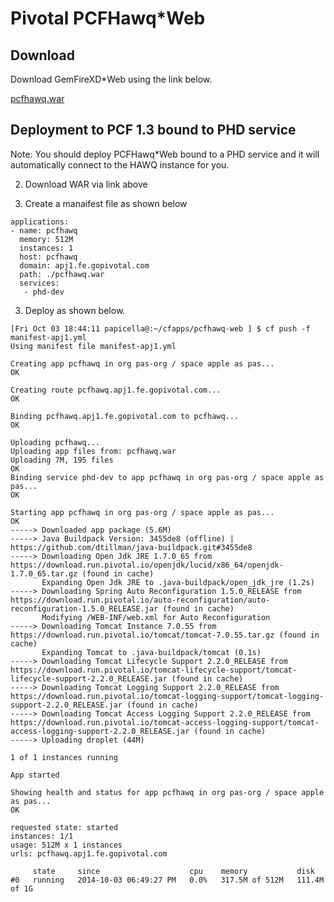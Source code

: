 <h1> Pivotal PCFHawq*Web </h1>

<h2>Download</h2>

Download GemFireXD*Web using the link below. 

<a href="https://dl.dropboxusercontent.com/u/15829935/fe-demos/PCFHawqWeb/pcfhawq.war">pcfhawq.war</a>

<h2>Deployment to PCF 1.3 bound to PHD service</h2>

Note: You should deploy PCFHawq*Web bound to a PHD service and it will automatically connect to the HAWQ instance for you.

2. Download WAR via link above

2. Create a manaifest file as shown below

```
applications:
- name: pcfhawq
  memory: 512M
  instances: 1
  host: pcfhawq
  domain: apj1.fe.gopivotal.com
  path: ./pcfhawq.war
  services:
   - phd-dev
```

3. Deploy as shown below.

```
[Fri Oct 03 18:44:11 papicella@:~/cfapps/pcfhawq-web ] $ cf push -f manifest-apj1.yml
Using manifest file manifest-apj1.yml

Creating app pcfhawq in org pas-org / space apple as pas...
OK

Creating route pcfhawq.apj1.fe.gopivotal.com...
OK

Binding pcfhawq.apj1.fe.gopivotal.com to pcfhawq...
OK

Uploading pcfhawq...
Uploading app files from: pcfhawq.war
Uploading 7M, 195 files
OK
Binding service phd-dev to app pcfhawq in org pas-org / space apple as pas...
OK

Starting app pcfhawq in org pas-org / space apple as pas...
OK
-----> Downloaded app package (5.6M)
-----> Java Buildpack Version: 3455de8 (offline) | https://github.com/dtillman/java-buildpack.git#3455de8
-----> Downloading Open Jdk JRE 1.7.0_65 from https://download.run.pivotal.io/openjdk/lucid/x86_64/openjdk-1.7.0_65.tar.gz (found in cache)
       Expanding Open Jdk JRE to .java-buildpack/open_jdk_jre (1.2s)
-----> Downloading Spring Auto Reconfiguration 1.5.0_RELEASE from https://download.run.pivotal.io/auto-reconfiguration/auto-reconfiguration-1.5.0_RELEASE.jar (found in cache)
       Modifying /WEB-INF/web.xml for Auto Reconfiguration
-----> Downloading Tomcat Instance 7.0.55 from https://download.run.pivotal.io/tomcat/tomcat-7.0.55.tar.gz (found in cache)
       Expanding Tomcat to .java-buildpack/tomcat (0.1s)
-----> Downloading Tomcat Lifecycle Support 2.2.0_RELEASE from https://download.run.pivotal.io/tomcat-lifecycle-support/tomcat-lifecycle-support-2.2.0_RELEASE.jar (found in cache)
-----> Downloading Tomcat Logging Support 2.2.0_RELEASE from https://download.run.pivotal.io/tomcat-logging-support/tomcat-logging-support-2.2.0_RELEASE.jar (found in cache)
-----> Downloading Tomcat Access Logging Support 2.2.0_RELEASE from https://download.run.pivotal.io/tomcat-access-logging-support/tomcat-access-logging-support-2.2.0_RELEASE.jar (found in cache)
-----> Uploading droplet (44M)

1 of 1 instances running

App started

Showing health and status for app pcfhawq in org pas-org / space apple as pas...
OK

requested state: started
instances: 1/1
usage: 512M x 1 instances
urls: pcfhawq.apj1.fe.gopivotal.com

     state     since                    cpu    memory           disk
#0   running   2014-10-03 06:49:27 PM   0.0%   317.5M of 512M   111.4M of 1G
```
